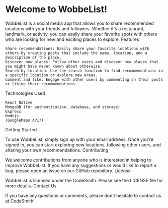 # Welcome to WobbeList!

WobbeList is a social media app that allows you to share recommended locations with your friends and followers. Whether it's a restaurant, landmark, or activity, you can easily share your favorite spots with others who are looking for new and exciting places to explore.
Features

    Share recommendations: Easily share your favorite locations with others by creating posts that include the name, location, and a description of the place.
    Discover new places: Follow other users and discover new places that you might have never known about otherwise.
    Search by location: Use the search function to find recommendations in a specific location or explore new areas.
    Comment and like: Engage with other users by commenting on their posts or liking their recommendations.

Technologies Used

    React Native
    MongoDB (for authentication, database, and storage)
    Express
    Nodejs
    (GoogleMaps API?)

Getting Started

To use WobbeList, simply sign up with your email address. Once you're signed in, you can start exploring new locations, following other users, and sharing your own recommendations.
Contributing

We welcome contributions from anyone who is interested in helping to improve WobbeList. If you have any suggestions or would like to report a bug, please open an issue on our GitHub repository.
License

WobbeList is licensed under the CodeSmith. Please see the LICENSE file for more details.
Contact Us

If you have any questions or comments, please don't hesitate to contact us at CodeSmith!